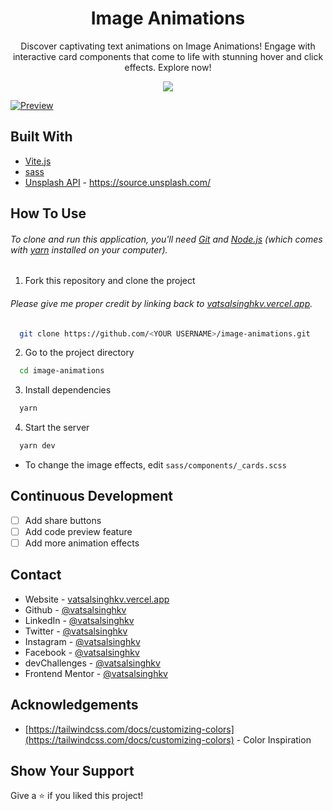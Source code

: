 <h1 align="center">
  Image Animations
</h1>

<p align="center">
  Discover captivating text animations on Image Animations! Engage with interactive card components that come to life with stunning hover and click effects. Explore now!
</p>

<p align="center">
  <img src="https://img.shields.io/badge/Version-1.2.1-blue"/ >
</p>

[![Preview](https://github.com/vatsalsinghkv/image-animations/assets/68834718/f2061129-3608-444c-b948-a5196510c1a4)](https://image-animations.vercel.app/)

## Built With

- [Vite.js](https://vitejs.dev/)
- [sass](https://sass-lang.com/)
- [Unsplash API](https://awik.io/generate-random-images-unsplash-without-using-api/) - https://source.unsplash.com/

## How To Use

###### To clone and run this application, you'll need [Git](https://git-scm.com) and [Node.js](https://nodejs.org/en/download/) (which comes with [yarn](https://yarnpkg.com) installed on your computer).

1. Fork this repository and clone the project

###### Please give me proper credit by linking back to [vatsalsinghkv.vercel.app](https://vatsalsinghkv.vercel.app).

```bash
  git clone https://github.com/<YOUR USERNAME>/image-animations.git
```

2. Go to the project directory

```bash
  cd image-animations
```

3. Install dependencies

```bash
  yarn
```

4. Start the server

```bash
  yarn dev
```

- To change the image effects, edit `sass/components/_cards.scss`

## Continuous Development

- [ ] Add share buttons
- [ ] Add code preview feature
- [ ] Add more animation effects

## Contact

- Website - [vatsalsinghkv.vercel.app](https://vatsalsinghkv.vercel.app)
- Github - [@vatsalsinghkv](https://github.com/vatsalsinghkv)
- LinkedIn - [@vatsalsinghkv](https://www.linkedin.com/in/vatsalsinghkv/)
- Twitter - [@vatsalsinghkv](https://www.twitter.com/vatsalsinghkv)
- Instagram - [@vatsalsinghkv](https://www.instagram.com/vatsalsinghkv)
- Facebook - [@vatsalsinghkv](https://www.facebook.com/vatsal.singh.kv)
- devChallenges - [@vatsalsinghkv](https://devchallenges.io/portfolio/vatsalsinghkv)
- Frontend Mentor - [@vatsalsinghkv](https://www.frontendmentor.io/profile/vatsalsinghkv)

## Acknowledgements

- [https://tailwindcss.com/docs/customizing-colors](https://tailwindcss.com/docs/customizing-colors) - Color Inspiration

## Show Your Support

Give a ⭐️ if you liked this project!
